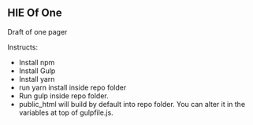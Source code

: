## HIE Of One

Draft of one pager

Instructs:
 - Install npm
 - Install Gulp
 - Install yarn
 - run yarn install inside repo folder
 - Run gulp inside repo folder.
 - public_html will build by default into repo folder. You can alter it in the variables at top of gulpfile.js.
